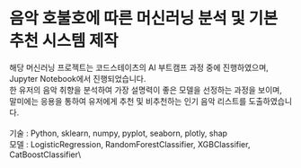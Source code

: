 # 음악 호불호에 따른 머신러닝 분석 및 기본 추천 시스템 제작

해당 머신러닝 프로젝트는 코드스테이츠의 AI 부트캠프 과정 중에 진행하였으며, Jupyter Notebook에서 진행되었습니다.\
한 유저의 음악 취향을 분석하여 가장 설명력이 좋은 모델을 선정하는 과정을 보이며,\
말미에는 응용을 통하여 유저에게 추천 및 비추천하는 인기 음악 리스트를 도출하였습니다.\
 \
기술 : Python, sklearn, numpy, pyplot, seaborn, plotly, shap\
모델 : LogisticRegression, RandomForestClassifier, XGBClassifier, CatBoostClassifier\
